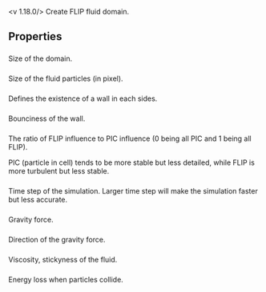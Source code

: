 <v 1.18.0/>
Create FLIP fluid domain.

## Properties

### <junc dimension>
Size of the domain.

### <junc particle size>
Size of the fluid particles (in pixel).

### <junc wall>
Defines the existence of a wall in each sides.

### <junc wall elasticity>
Bounciness of the wall.

### <junc flip ratio>
The ratio of FLIP influence to PIC influence (0 being all PIC and 1 being all FLIP). 

PIC (particle in cell) tends to be more stable but less detailed, while FLIP is more turbulent but less stable.

### <junc time step>
Time step of the simulation. Larger time step will make the simulation faster but less accurate.

### <junc gravity>
Gravity force.

### <junc gravity direction>
Direction of the gravity force.

### <junc viscosity>
Viscosity, stickyness of the fluid.

### <junc friction>
Energy loss when particles collide.